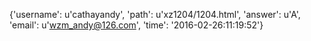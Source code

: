 {'username': u'cathayandy', 'path': u'xz1204/1204.html', 'answer': u'A', 'email': u'wzm_andy@126.com', 'time': '2016-02-26:11:19:52'}
